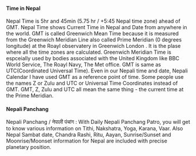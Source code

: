 #### Time in Nepal
Nepal Time is 5hr and 45min (5.75 hr / +5:45 Nepal time zone) ahead of GMT. Nepal Time shows Current Time in Nepal and Date from anywhere in the world. GMT is called Greenwich Mean Time because it is measured from the Greenwich Meridian Line also called Prime Meridian (0 degrees longitude) at the Roayl observatery in Greenwich London . It is the plase where all the time zones are calculated. Greenwich Meridian Time is espceially used by bodies associated with the United Kingdom like BBC World Service, The Roayl Navy, The Met office. GMT is same as UTC(Coordinated Universal Time). Even in our Nepali time and date, Nepali Calendar I have used GMT as a reference point of time. Some people use the names Z or Zulu and UTC or Universal Time Coordinates instead of GMT. GMT, Z, Zulu and UTC all mean the same thing - the current time at the Prime Meridian.

#### Nepali Panchang
Nepali Panchang / नेपाली पंचांग : With Daily Nepali Panchang Patro, you will get to know various information on Tithi, Nakshatra, Yoga, Karana, Vaar. Also Nepal Sambat date, Chandra Rashi, Ritu, Aayan, Sunrise/Sunset and Moonrise/Moonset information for Nepal are included with precise planetary position.


